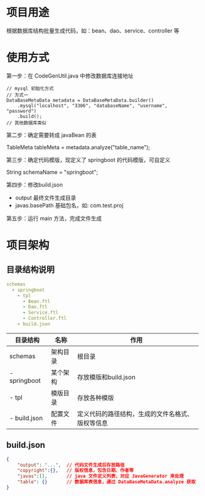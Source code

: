 # 项目用途
根据数据库结构批量生成代码，如：bean、dao、service、controller 等

# 使用方式
第一步：在 CodeGenUtil.java 中修改数据库连接地址
```
// mysql 初始化方式
// 方式一
DataBaseMetaData metadata = DataBaseMetaData.builder()
    .mysql("localhost", "3306", "databaseName", "username", "password")
    .build();
// 其他数据库类似 
```

第二步：确定需要转成 javaBean 的表

TableMeta tableMeta = metadata.analyze("table_name");

第三步：确定代码模版，现定义了 springboot 的代码模版，可自定义

String schemaName = "springboot";

第四步：修改build.json

- output 最终文件生成目录
- javas.basePath 基础包名，如: com.test.proj

第五步：运行 main 方法，完成文件生成


# 项目架构
## 目录结构说明
```yaml
schemas
  - springboot
    - tpl
      - Bean.ftl
      - Dao.ftl
      - Service.ftl
      - Controller.ftl
    - build.json
```    

| 目录结构        | 名称     | 作用                                             |
| -------------- | -------- | ------------------------------------------------ |
| schemas        | 架构目录 | 根目录                                           |
| - springboot   | 某个架构 | 存放模版和build.json                             |
|   - tpl        | 模版目录 | 存放各种模版                                     |
|   - build.json | 配置文件 | 定义代码的路径结构，生成的文件名格式、版权等信息 |

## build.json 
```json
{
    "output": "...",  // 代码文件生成后存放路径
    "copyright":{},   // 版权信息，包含日期、作者等
    "javas":[],       // java 文件定义列表，对应 JavaGenerator 来处理
    "table": {}       // 数据库表信息，通过 DataBaseMetaData.analyze 获取
}
```



